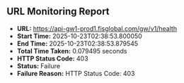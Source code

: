## URL Monitoring Report

- **URL:** https://api-gw1-prod1.fisglobal.com/gw/v1/health
- **Start Time:** 2025-10-23T02:38:53.800050
- **End Time:** 2025-10-23T02:38:53.879545
- **Total Time Taken:** 0.079495 seconds
- **HTTP Status Code:** 403
- **Status:** Failure
- **Failure Reason:** HTTP Status Code: 403
